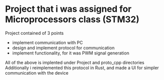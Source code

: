 # Project that i was assigned for Microprocessors class (STM32)

Project contained of 3 points
 - implement communication with PC
 - design and implement protocol for communication
 - implement functionality, for it was PWM signal generation

All of the above is implented under Project and proto_cpp directories
Additionally i reimplemented this protocol in Rust, and made a UI for simpler communication with the device
